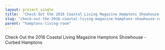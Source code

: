 ```yaml
---
layout: project_single
title:  "Check Out the 2016 Coastal Living Magazine Hamptons Showhouse - Curbed Hamptons"
slug: "check-out-the-2016-coastal-living-magazine-hamptons-showhouse-curbed-hamptons"
parent: "hamptons-living-room"
---
```

Check Out the 2016 Coastal Living Magazine Hamptons Showhouse - Curbed Hamptons